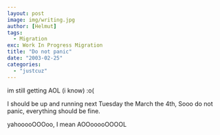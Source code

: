 ```yaml
---
layout: post
image: img/writing.jpg
author: [Helmut]
tags:
  - Migration
exc: Work In Progress Migration
title: "Do not panic"
date: "2003-02-25"
categories: 
  - "justcuz"
---
```


im still getting AOL (i know) :o(

I should be up and running next Tuesday the March the 4th, Sooo do not panic, everything should be fine.

yahooooOOOoo, I mean AOOooooOOOOL
